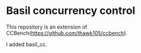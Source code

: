 # Basil concurrency control

This repository is an extension of CCBench(https://github.com/thawk105/ccbench).

I added basil_cc. 